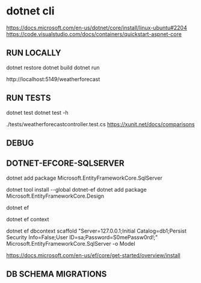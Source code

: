 # dotnet cli

https://docs.microsoft.com/en-us/dotnet/core/install/linux-ubuntu#2204
https://code.visualstudio.com/docs/containers/quickstart-aspnet-core


## RUN LOCALLY

dotnet restore
dotnet build
dotnet run

http://localhost:5149/weatherforecast


## RUN TESTS

dotnet test
dotnet test -h

./tests/weatherforecastcontroller.test.cs
https://xunit.net/docs/comparisons


## DEBUG

## DOTNET-EFCORE-SQLSERVER

dotnet add package Microsoft.EntityFrameworkCore.SqlServer

dotnet tool install --global dotnet-ef
dotnet add package Microsoft.EntityFrameworkCore.Design

dotnet ef

dotnet ef context

dotnet ef dbcontext scaffold "Server=127.0.0.1;Initial Catalog=db1;Persist Security Info=False;User ID=sa;Password=S0mePassw0rd!;" Microsoft.EntityFrameworkCore.SqlServer -o Model

https://docs.microsoft.com/en-us/ef/core/get-started/overview/install

## DB SCHEMA MIGRATIONS

